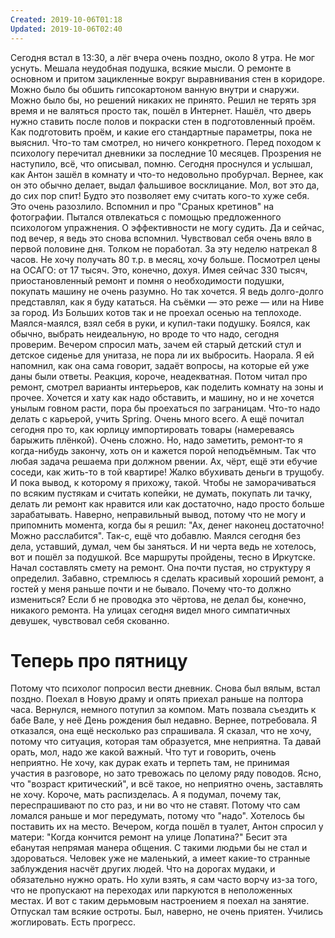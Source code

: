 ```yaml
---
Created: 2019-10-06T01:18
Updated: 2019-10-06T02:40
---
```

Сегодня встал в 13:30, а лёг вчера очень поздно, около 8 утра. Не мог уснуть. Мешала неудобная подушка, всякие мысли. О ремонте в основном и притом зацикленные вокруг выравнивания стен в коридоре. Можно было бы обшить гипсокартоном ванную внутри и снаружи. Можно было бы, но решений никаких не принято. Решил не терять зря время и не валяться просто так, пошёл в Интернет. Нашёл, что дверь нужно ставить после полов и покраски стен в подготовленный проём. Как подготовить проём, и какие его стандартные параметры, пока не выяснил. Что-то там смотрел, но ничего конкретного.
Перед походом к психологу перечитал дневники за последние 10 месяцев. Прозрения не наступило, всё, что описывал, помню.
Сегодня проснулся и услышал, как Антон зашёл в комнату и что-то недовольно пробурчал. Вернее, как он это обычно делает, выдал фальшивое восклицание. Мол, вот это да, до сих пор спит! Будто это позволяет ему считать кого-то хуже себя. Это очень разозлило. Вспомнил и про "Сраных кретинов" на фотографии. Пытался отвлекаться с помощью предложенного психологом упражнения. О эффективности не могу судить. Да и сейчас, под вечер, я ведь это снова вспомнил.
Чувствовал себя очень вяло в первой половине дня. Толком не поработал. За эту неделю натрекал 8 часов. Не хочу получать 80 т.р. в месяц, хочу больше. Посмотрел цены на ОСАГО: от 17 тысяч. Это, конечно, дохуя. Имея сейчас 330 тысяч, приостановленный ремонт и помня о необходимости подушки, покупать машину не очень разумно. Но так хочется. Я ведь долго-долго представлял, как я буду кататься. На съёмки — это реже — или на Ниве за город. Из Больших котов так и не проехал осенью на теплоходе.
Маялся-маялся, взял себя в руки, и купил-таки подушку. Боялся, как обычно, выбрать неидеальную, но вроде то что надо, сегодня проверим.
Вечером спросил мать, зачем ей старый детский стул и детское сиденье для унитаза, не пора ли их выбросить. Наорала. Я ей напомнил, как она сама говорит, задаёт вопросы, на которые ей уже даны были ответы. Реакция, короче, неадекватная.
Потом читал про ремонт, смотрел варианты интерьеров, как поделить комнату на зоны и прочее. Хочется и хату как надо обставить, и машину, но и не хочется унылым говном расти, пора бы проехаться по заграницам. Что-то надо делать с карьерой, учить Spring. Очень много всего.
А ещё почитал сегодня про то, как юрлицу импортировать товары (намереваясь барыжить плёнкой). Очень сложно.
Но, надо заметить, ремонт-то я когда-нибудь закончу, хоть он и кажется порой неподъёмным. Так что любая задача решаема при должном рвении.
Ах, чёрт, ещё эти ебучие соседи, как жить-то в той квартире! Жалко вбухивать деньги в трущобу. И пока вывод, к которому я прихожу, такой. Чтобы не заморачиваться по всяким пустякам и считать копейки, не думать, покупать ли тачку, делать ли ремонт как нравится или как достаточно, надо просто больше зарабатывать. Наверно, неправильный вывод, потому что не могу и припомнить момента, когда бы я решил: "Ах, денег наконец достаточно! Можно расслабится".
Так-с, ещё что добавлю. Маялся сегодня без дела, уставший, думал, чем бы заняться. И ни черта ведь не хотелось, вот и пошёл за подушкой. Все маршруты пройдены, тесно в Иркутске.
Начал составлять смету на ремонт. Она почти пустая, но структуру я определил.
Забавно, стремлюсь я сделать красивый хороший ремонт, а гостей у меня раньше почти и не бывало. Почему что-то должно измениться? Если б не проводка это чёртова, не делал бы, конечно, никакого ремонта.
На улицах сегодня видел много симпатичных девушек, чувствовал себя скованно.
# Теперь про пятницу
Потому что психолог попросил вести дневник.
Снова был вялым, встал поздно. Поехал в Новую драму и опять приехал раньше на полтора часа. Вернулся, немного потупил за компом. Мать позвала съездить к бабе Вале, у неё День рождения был недавно. Вернее, потребовала. Я отказался, она ещё несколько раз спрашивала. Я сказал, что не хочу, потому что ситуация, которая там образуется, мне неприятна. Та давай орать, мол, надо же какой важный. Что тут и говорить, очень неприятно. Не хочу, как дурак ехать и терпеть там, не принимая участия в разговоре, но зато тревожась по целому ряду поводов. Ясно, что "возраст критический", и всё такое, но неприятно очень, заставлять не хочу. Короче, мать распизделась. А я подумал, почему так, переспрашивают по сто раз, и ни во что не ставят. Потому что сам ломался раньше и мог передумать, потому что "надо". Хотелось бы поставить их на место.
Вечером, когда пошёл в туалет, Антон спросил у матери: "Когда кончится ремонт на улице Лопатина?" Бесит эта ебанутая непрямая манера общения. С такими людьми бы не стал и здороваться. Человек уже не маленький, а имеет какие-то странные заблуждения насчёт других людей. Что на дорогах мудаки, и обязательно нужно орать.
Но хули взять, я сам часто ворчу из-за того, что не пропускают на переходах или паркуются в неположенных местах.
И вот с таким дерьмовым настроением я поехал на занятие. Отпускал там всякие остроты. Был, наверно, не очень приятен. Учились жоглировать. Есть прогресс.
